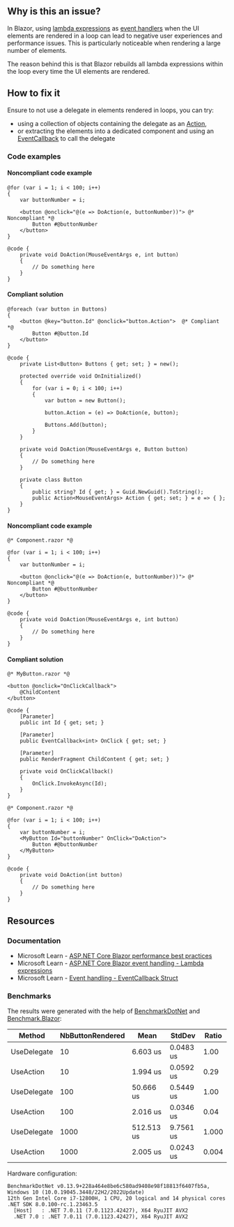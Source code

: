 ## Why is this an issue?

In Blazor, using [lambda expressions](https://learn.microsoft.com/en-us/aspnet/core/blazor/components/event-handling#lambda-expressions)
as [event handlers](https://learn.microsoft.com/en-us/aspnet/core/blazor/components/event-handling#lambda-expressions) when the UI elements
are rendered in a loop can lead to negative user experiences and performance issues. This is particularly noticeable when rendering a large number of
elements.

The reason behind this is that Blazor rebuilds all lambda expressions within the loop every time the UI elements are rendered.

## How to fix it

Ensure to not use a delegate in elements rendered in loops, you can try:

-   using a collection of objects containing the delegate as an [Action](https://learn.microsoft.com/en-us/dotnet/api/system.action),
-   or extracting the elements into a dedicated component and using an [EventCallback](https://learn.microsoft.com/en-us/aspnet/core/blazor/components/event-handling#eventcallback) to call the delegate

### Code examples

#### Noncompliant code example

    @for (var i = 1; i < 100; i++)
    {
        var buttonNumber = i;
    
        <button @onclick="@(e => DoAction(e, buttonNumber))"> @* Noncompliant *@
            Button #@buttonNumber
        </button>
    }
    
    @code {
        private void DoAction(MouseEventArgs e, int button)
        {
            // Do something here
        }
    }

#### Compliant solution

    @foreach (var button in Buttons)
    {
        <button @key="button.Id" @onclick="button.Action">  @* Compliant *@
            Button #@button.Id
        </button>
    }
    
    @code {
        private List<Button> Buttons { get; set; } = new();
    
        protected override void OnInitialized()
        {
            for (var i = 0; i < 100; i++)
            {
                var button = new Button();
    
                button.Action = (e) => DoAction(e, button);
    
                Buttons.Add(button);
            }
        }
    
        private void DoAction(MouseEventArgs e, Button button)
        {
            // Do something here
        }
    
        private class Button
        {
            public string? Id { get; } = Guid.NewGuid().ToString();
            public Action<MouseEventArgs> Action { get; set; } = e => { };
        }
    }

#### Noncompliant code example

    @* Component.razor *@
    
    @for (var i = 1; i < 100; i++)
    {
        var buttonNumber = i;
    
        <button @onclick="@(e => DoAction(e, buttonNumber))"> @* Noncompliant *@
            Button #@buttonNumber
        </button>
    }
    
    @code {
        private void DoAction(MouseEventArgs e, int button)
        {
            // Do something here
        }
    }

#### Compliant solution

    @* MyButton.razor *@
    
    <button @onclick="OnClickCallback">
        @ChildContent
    </button>
    
    @code {
        [Parameter]
        public int Id { get; set; }
    
        [Parameter]
        public EventCallback<int> OnClick { get; set; }
    
        [Parameter]
        public RenderFragment ChildContent { get; set; }
    
        private void OnClickCallback()
        {
            OnClick.InvokeAsync(Id);
        }
    }
    
    @* Component.razor *@
    
    @for (var i = 1; i < 100; i++)
    {
        var buttonNumber = i;
        <MyButton Id="buttonNumber" OnClick="DoAction">
            Button #@buttonNumber
        </MyButton>
    }
    
    @code {
        private void DoAction(int button)
        {
            // Do something here
        }
    }

## Resources

### Documentation

-   Microsoft Learn - [ASP.NET
  Core Blazor performance best practices](https://learn.microsoft.com/en-us/aspnet/core/blazor/performance#avoid-recreating-delegates-for-many-repeated-elements-or-components)
-   Microsoft Learn - [ASP.NET Core
  Blazor event handling - Lambda expressions](https://learn.microsoft.com/en-us/aspnet/core/blazor/components/event-handling#lambda-expressions)
-   Microsoft Learn - [Event handling -
  EventCallback Struct](https://learn.microsoft.com/en-us/aspnet/core/blazor/components/event-handling#eventcallback)

### Benchmarks

The results were generated with the help of [BenchmarkDotNet](https://github.com/dotnet/BenchmarkDotNet) and [Benchmark.Blazor](https://github.com/egil/Benchmark.Blazor/tree/main):

| Method | NbButtonRendered | Mean | StdDev | Ratio |
| --- | --- | --- | --- | --- |
| UseDelegate | 10 | 6.603 us | 0.0483 us | 1.00 |
| UseAction | 10 | 1.994 us | 0.0592 us | 0.29 |
| UseDelegate | 100 | 50.666 us | 0.5449 us | 1.00 |
| UseAction | 100 | 2.016 us | 0.0346 us | 0.04 |
| UseDelegate | 1000 | 512.513 us | 9.7561 us | 1.000 |
| UseAction | 1000 | 2.005 us | 0.0243 us | 0.004 |

Hardware configuration:

    BenchmarkDotNet v0.13.9+228a464e8be6c580ad9408e98f18813f6407fb5a, Windows 10 (10.0.19045.3448/22H2/2022Update)
    12th Gen Intel Core i7-12800H, 1 CPU, 20 logical and 14 physical cores
    .NET SDK 8.0.100-rc.1.23463.5
      [Host]   : .NET 7.0.11 (7.0.1123.42427), X64 RyuJIT AVX2
      .NET 7.0 : .NET 7.0.11 (7.0.1123.42427), X64 RyuJIT AVX2